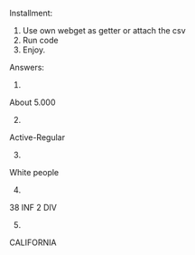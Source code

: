 Installment:
1. Use own webget as getter or attach the csv
2. Run code
3. Enjoy.

Answers:

1.
About 5.000

2.
Active-Regular

3.
White people

4.
38 INF 2 DIV

5.
CALIFORNIA
